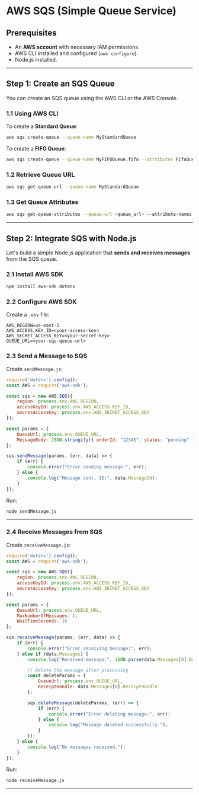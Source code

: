 # **AWS SQS (Simple Queue Service)**

## **Prerequisites**
- An **AWS account** with necessary IAM permissions.
- AWS CLI installed and configured (`aws configure`).
- Node.js installed.

---

## **Step 1: Create an SQS Queue**
You can create an SQS queue using the AWS CLI or the AWS Console.

### **1.1 Using AWS CLI**
To create a **Standard Queue**:
```sh
aws sqs create-queue --queue-name MyStandardQueue
```

To create a **FIFO Queue**:
```sh
aws sqs create-queue --queue-name MyFIFOQueue.fifo --attributes FifoQueue=true
```

### **1.2 Retrieve Queue URL**
```sh
aws sqs get-queue-url --queue-name MyStandardQueue
```

### **1.3 Get Queue Attributes**
```sh
aws sqs get-queue-attributes --queue-url <queue_url> --attribute-names All
```

---

## **Step 2: Integrate SQS with Node.js**
Let's build a simple Node.js application that **sends and receives messages** from the SQS queue.

### **2.1 Install AWS SDK**
```sh
npm install aws-sdk dotenv
```

### **2.2 Configure AWS SDK**
Create a `.env` file:
```
AWS_REGION=us-east-1
AWS_ACCESS_KEY_ID=<your-access-key>
AWS_SECRET_ACCESS_KEY=<your-secret-key>
QUEUE_URL=<your-sqs-queue-url>
```

### **2.3 Send a Message to SQS**
Create `sendMessage.js`:
```javascript
require('dotenv').config();
const AWS = require('aws-sdk');

const sqs = new AWS.SQS({
    region: process.env.AWS_REGION,
    accessKeyId: process.env.AWS_ACCESS_KEY_ID,
    secretAccessKey: process.env.AWS_SECRET_ACCESS_KEY
});

const params = {
    QueueUrl: process.env.QUEUE_URL,
    MessageBody: JSON.stringify({ orderId: "12345", status: "pending" })
};

sqs.sendMessage(params, (err, data) => {
    if (err) {
        console.error("Error sending message:", err);
    } else {
        console.log("Message sent, ID:", data.MessageId);
    }
});
```
Run:
```sh
node sendMessage.js
```

---

### **2.4 Receive Messages from SQS**
Create `receiveMessage.js`:
```javascript
require('dotenv').config();
const AWS = require('aws-sdk');

const sqs = new AWS.SQS({
    region: process.env.AWS_REGION,
    accessKeyId: process.env.AWS_ACCESS_KEY_ID,
    secretAccessKey: process.env.AWS_SECRET_ACCESS_KEY
});

const params = {
    QueueUrl: process.env.QUEUE_URL,
    MaxNumberOfMessages: 1,
    WaitTimeSeconds: 10
};

sqs.receiveMessage(params, (err, data) => {
    if (err) {
        console.error("Error receiving message:", err);
    } else if (data.Messages) {
        console.log("Received message:", JSON.parse(data.Messages[0].Body));

        // Delete the message after processing
        const deleteParams = {
            QueueUrl: process.env.QUEUE_URL,
            ReceiptHandle: data.Messages[0].ReceiptHandle
        };

        sqs.deleteMessage(deleteParams, (err) => {
            if (err) {
                console.error("Error deleting message:", err);
            } else {
                console.log("Message deleted successfully.");
            }
        });
    } else {
        console.log("No messages received.");
    }
});
```
Run:
```sh
node receiveMessage.js
```

---

